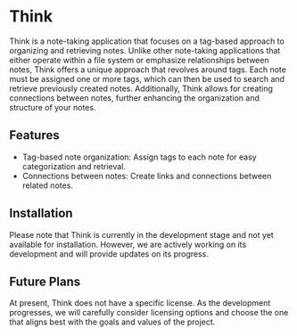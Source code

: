 # Think

Think is a note-taking application that focuses on a tag-based approach to organizing and retrieving notes. Unlike other
note-taking applications that either operate within a file system or emphasize relationships between notes, Think offers
a unique approach that revolves around tags. Each note must be assigned one or more tags, which can then be used to
search and retrieve previously created notes. Additionally, Think allows for creating connections between notes, further
enhancing the organization and structure of your notes.

## Features

- Tag-based note organization: Assign tags to each note for easy categorization and retrieval.
- Connections between notes: Create links and connections between related notes.

## Installation

Please note that Think is currently in the development stage and not yet available for installation. However, we are
actively working on its development and will provide updates on its progress.

## Future Plans

At present, Think does not have a specific license. As the development progresses, we will carefully consider licensing
options and choose the one that aligns best with the goals and values of the project.

